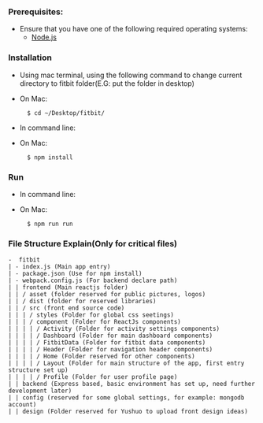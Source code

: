 
### Prerequisites:
- Ensure that you have one of the following required operating systems:  
  * [Node.js](https://nodejs.org/en/)

### Installation
- Using mac terminal, using the following command to change current directory to fitbit folder(E.G: put the folder in desktop)
* On Mac:
  ```  
    $ cd ~/Desktop/fitbit/
  ```

- In command line:
* On Mac:
  ```  
    $ npm install
  ```

### Run
- In command line:
* On Mac:
  ```  
    $ npm run run
  ```

### File Structure Explain(Only for critical files)
```
-  fitbit
| - index.js (Main app entry)
| - package.json (Use for npm install)
| - webpack.config.js (For backend declare path)
| | frontend (Main reactjs folder)
| | / asset (folder reserved for public pictures, logos)
| | / dist (folder for reserved libraries)
| | / src (front end source code)
| | | / styles (Folder for global css seetings)
| | | / component (Folder for ReactJs components)
| | | | / Activity (Folder for activity settings components)
| | | | / Dashboard (Folder for main dashboard components)
| | | | / FitbitData (Folder for fitbit data components)
| | | | / Header (Folder for navigation header components)
| | | | / Home (Folder reserved for other components)
| | | | / Layout (Folder for main structure of the app, first entry structure set up)
| | | | / Profile (Folder for user profile page)
| | backend (Express based, basic environment has set up, need further development later)
| | config (reserved for some global settings, for example: mongodb account)
| | design (Folder reserved for Yushuo to upload front design ideas)
```
